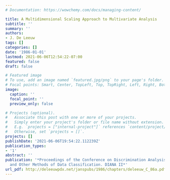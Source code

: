```yaml
---
# Documentation: https://wowchemy.com/docs/managing-content/

title: A Multidimensional Scaling Approach to Multivariate Analysis
subtitle: ''
summary: ''
authors:
- J. De Leeuw
tags: []
categories: []
date: '1986-01-01'
lastmod: 2021-06-06T12:54:22-07:00
featured: false
draft: false

# Featured image
# To use, add an image named `featured.jpg/png` to your page's folder.
# Focal points: Smart, Center, TopLeft, Top, TopRight, Left, Right, BottomLeft, Bottom, BottomRight.
image:
  caption: ''
  focal_point: ''
  preview_only: false

# Projects (optional).
#   Associate this post with one or more of your projects.
#   Simply enter your project's folder or file name without extension.
#   E.g. `projects = ["internal-project"]` references `content/project/deep-learning/index.md`.
#   Otherwise, set `projects = []`.
projects: []
publishDate: '2021-06-06T19:54:22.112239Z'
publication_types:
- '1'
abstract: ''
publication: '*Proceedings of the Conference on Discrimination Analysis, Cluster Analysis,
  and Other Methods of Data Classification. DIANA II*'
url_pdf: http://deleeuwpdx.net/janspubs/1986/chapters/deleeuw_C_86a.pdf
---
```

